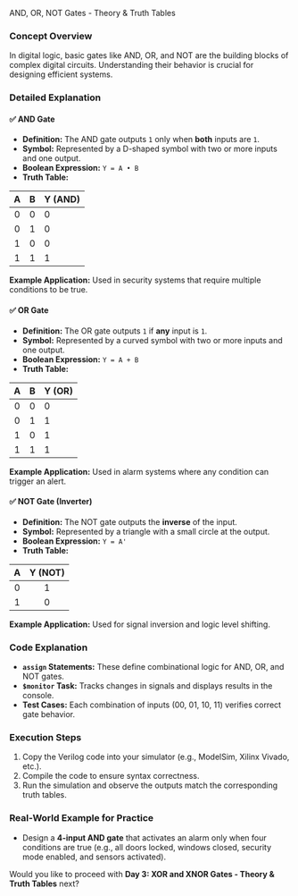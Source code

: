  AND, OR, NOT Gates - Theory & Truth Tables

### Concept Overview
In digital logic, basic gates like AND, OR, and NOT are the building blocks of complex digital circuits. Understanding their behavior is crucial for designing efficient systems.

### Detailed Explanation

#### ✅ AND Gate
- **Definition:** The AND gate outputs `1` only when **both** inputs are `1`.
- **Symbol:** Represented by a D-shaped symbol with two or more inputs and one output.
- **Boolean Expression:** `Y = A • B`
- **Truth Table:**

| A | B | Y (AND) |
|:-:|:-:|:---------|
| 0 | 0 | 0         |
| 0 | 1 | 0         |
| 1 | 0 | 0         |
| 1 | 1 | 1         |

**Example Application:** Used in security systems that require multiple conditions to be true.

#### ✅ OR Gate
- **Definition:** The OR gate outputs `1` if **any** input is `1`.
- **Symbol:** Represented by a curved symbol with two or more inputs and one output.
- **Boolean Expression:** `Y = A + B`
- **Truth Table:**

| A | B | Y (OR) |
|:-:|:-:|:--------|
| 0 | 0 | 0        |
| 0 | 1 | 1        |
| 1 | 0 | 1        |
| 1 | 1 | 1        |

**Example Application:** Used in alarm systems where any condition can trigger an alert.

#### ✅ NOT Gate (Inverter)
- **Definition:** The NOT gate outputs the **inverse** of the input.
- **Symbol:** Represented by a triangle with a small circle at the output.
- **Boolean Expression:** `Y = A'`
- **Truth Table:**

| A | Y (NOT) |
|:-:|:--------:|
| 0 | 1         |
| 1 | 0         |

**Example Application:** Used for signal inversion and logic level shifting.


### Code Explanation
- **`assign` Statements:** These define combinational logic for AND, OR, and NOT gates.
- **`$monitor` Task:** Tracks changes in signals and displays results in the console.
- **Test Cases:** Each combination of inputs (00, 01, 10, 11) verifies correct gate behavior.

### Execution Steps
1. Copy the Verilog code into your simulator (e.g., ModelSim, Xilinx Vivado, etc.).
2. Compile the code to ensure syntax correctness.
3. Run the simulation and observe the outputs match the corresponding truth tables.

### Real-World Example for Practice
- Design a **4-input AND gate** that activates an alarm only when four conditions are true (e.g., all doors locked, windows closed, security mode enabled, and sensors activated).

Would you like to proceed with **Day 3: XOR and XNOR Gates - Theory & Truth Tables** next?

